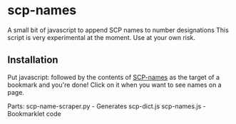 scp-names
=========

A small bit of javascript to append SCP names to number designations
This script is very experimental at the moment. Use at your own risk.


Installation
------------
Put javascript: followed by the contents of
[SCP-names](https://raw.githubusercontent.com/Speculative/scp-names/master/scp-names.js)
as the target of a bookmark and you're done! Click on it when you want to
see names on a page.

Parts:
scp-name-scraper.py - Generates scp-dict.js
scp-names.js - Bookmarklet code
